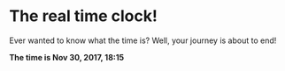 # The real time clock!

Ever wanted to know what the time is? Well, your journey is about to end!

**The time is Nov 30, 2017, 18:15**